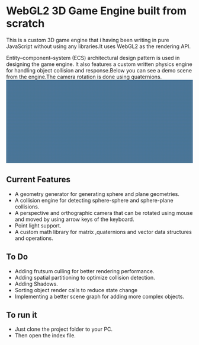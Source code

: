 # WebGL2 3D Game Engine built from scratch
This is a custom 3D game engine that i having been writing in pure JavaScript without using any libraries.It uses WebGL2 as the rendering API.

Entity–component–system (ECS) architectural design pattern is used in designing the game engine.
It also features a custom written physics engine for handling object collision and response.Below you can see a demo scene from the engine.The camera rotation is done using quaternions. 
![Demo scene from game engine](https://github.com/aka411/WebGLEngine/blob/main/demo.gif)


## Current Features
- A geometry generator for generating sphere and plane geometries.
- A collision engine for detecting sphere-sphere and sphere-plane collisions.
- A perspective and orthographic camera that can be rotated using mouse and moved by using arrow keys of the keyboard.
- Point light support.
- A custom math library for matrix ,quaternions and vector data structures and operations.
  

## To Do
- Adding frutsum culling for better rendering performance.
- Adding spatial partitioning to optimize collision detection.
- Adding Shadows.
- Sorting object render calls to reduce state change
- Implementing a better scene graph for adding more complex objects.


## To run it
- Just clone the project folder to your PC.
- Then open the index file.
  

